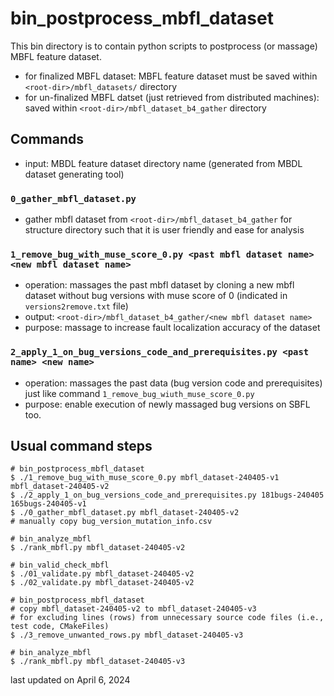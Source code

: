 # bin_postprocess_mbfl_dataset

This bin directory is to contain python scripts to postprocess (or massage) MBFL feature dataset. 
* for finalized MBFL dataset: MBFL feature dataset must be saved within ``<root-dir>/mbfl_datasets/`` directory
* for un-finalized MBFL datset (just retrieved from distributed machines): saved within ``<root-dir>/mbfl_dataset_b4_gather`` directory


## Commands
* input: MBDL feature dataset directory name (generated from MBDL dataset generating tool)

### ``0_gather_mbfl_dataset.py``
* gather mbfl dataset from  ``<root-dir>/mbfl_dataset_b4_gather`` for structure directory such that it is user friendly and ease for analysis


### ``1_remove_bug_with_muse_score_0.py <past mbfl dataset name> <new mbfl dataset name>``
* operation: massages the past mbfl dataset by cloning a new mbfl dataset without bug versions with muse score of 0 (indicated in ``versions2remove.txt`` file)
* output: ``<root-dir>/mbfl_dataset_b4_gather/<new mbfl dataset name>``
* purpose: massage to increase fault localization accuracy of the dataset

### ``2_apply_1_on_bug_versions_code_and_prerequisites.py <past name> <new name>``
* operation: massages the past data (bug version code and prerequisites) just like command ``1_remove_bug_wiuth_muse_score_0.py``
* purpose: enable execution of newly massaged bug versions on SBFL too.


## Usual command steps
```
# bin_postprocess_mbfl_dataset
$ ./1_remove_bug_with_muse_score_0.py mbfl_dataset-240405-v1 mbfl_dataset-240405-v2
$ ./2_apply_1_on_bug_versions_code_and_prerequisites.py 181bugs-240405 165bugs-240405-v1
$ ./0_gather_mbfl_dataset.py mbfl_dataset-240405-v2
# manually copy bug_version_mutation_info.csv

# bin_analyze_mbfl
$ ./rank_mbfl.py mbfl_dataset-240405-v2

# bin_valid_check_mbfl
$ ./01_validate.py mbfl_dataset-240405-v2
$ ./02_validate.py mbfl_dataset-240405-v2

# bin_postprocess_mbfl_dataset
# copy mbfl_dataset-240405-v2 to mbfl_dataset-240405-v3
# for excluding lines (rows) from unnecessary source code files (i.e., test code, CMakeFiles)
$ ./3_remove_unwanted_rows.py mbfl_dataset-240405-v3

# bin_analyze_mbfl
$ ./rank_mbfl.py mbfl_dataset-240405-v3
```



last updated on April 6, 2024
